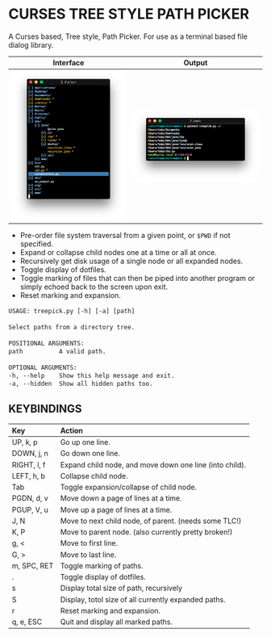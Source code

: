 # CURSES TREE STYLE PATH PICKER

A Curses based, Tree style, Path Picker. For use as a terminal based file dialog
library.

| Interface                            | Output                            |
|:------------------------------------:|:---------------------------------:|
| ![img](./img/scrot0.png "Interface") | ![img](./img/scrot1.png "Output") |

* Pre-order file system traversal from a given point, or `$PWD` if not specified.
* Expand or collapse child nodes one at a time or all at once.
* Recursively get disk usage of a single node or all expanded nodes.
* Toggle display of dotfiles.
* Toggle marking of files that can then be piped into another program or simply echoed back to the screen upon exit.
* Reset marking and expansion.

```
USAGE: treepick.py [-h] [-a] [path]

Select paths from a directory tree.

POSITIONAL ARGUMENTS:
path          A valid path.

OPTIONAL ARGUMENTS:
-h, --help    Show this help message and exit.
-a, --hidden  Show all hidden paths too.
```

## KEYBINDINGS

| Key         | Action                                                  |
|:------------|:--------------------------------------------------------|
| UP, k, p    | Go up one line.                                         |
| DOWN, j, n  | Go down one line.                                       |
| RIGHT, l, f | Expand child node, and move down one line (into child). |
| LEFT, h, b  | Collapse child node.                                    |
| Tab         | Toggle expansion/collapse of child node.                |
| PGDN, d, v  | Move down a page of lines at a time.                    |
| PGUP, V, u  | Move up a page of lines at a time.                      |
| J, N        | Move to next child node, of parent. (needs some TLC!)   |
| K, P        | Move to parent node. (also currently pretty broken!)    |
| g, <        | Move to first line.                                     |
| G, >        | Move to last line.                                      |
| m, SPC, RET | Toggle marking of paths.                                |
| .           | Toggle display of dotfiles.                             |
| s           | Display total size of path, recursively                 |
| S           | Display, totol size of all currently expanded paths.    |
| r           | Reset marking and expansion.                            |
| q, e, ESC   | Quit and display all marked paths.                      |
